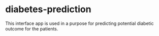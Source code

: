# diabetes-prediction
This interface app is used in a purpose for predicting potential diabetic outcome for the patients.
